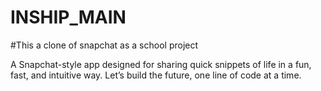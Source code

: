 ﻿# INSHIP_MAIN
 #This a clone of snapchat as a school project
 
 A Snapchat-style app designed for sharing quick snippets of life in a fun, fast, and intuitive way. Let’s build the future, one line of code at a time.
